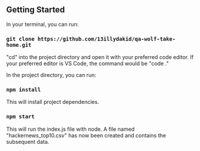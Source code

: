 ## Getting Started

In your terminal, you can run:

### `git clone https://github.com/13illydakid/qa-wolf-take-home.git`

"cd" into the project directory and open it with your preferred code editor.
If your preferred editor is VS Code, the command would be "code ."

In the project directory, you can run:

### `npm install`

This will install project dependencies.

### `npm start`

This will run the index.js file with node. A file named "hackernews_top10.csv" has now been created and contains the subsequent data.
